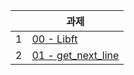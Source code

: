||과제|
|---|---|
|1|[00 - Libft](https://github.com/ekdud0529/Libft)|
|2|[01 - get_next_line](https://github.com/ekdud0529/get_next_line)|
